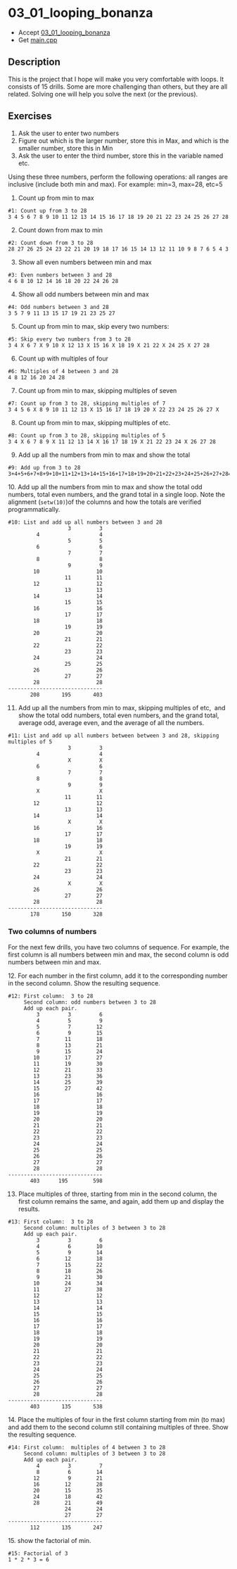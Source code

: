 # 03_01_looping_bonanza

- Accept [03_01_looping_bonanza](https://classroom.github.com/a/ep9RQVXl)
- Get [main.cpp](main.cpp)

## Description

This is the project that I hope will make you very comfortable with loops. It consists of 15 drills. Some are more challenging than others, but they are all related. Solving one will help you solve the next (or the previous).

## Exercises

1. Ask the user to enter two numbers
1. Figure out which is the larger number, store this in Max, and which is the smaller number, store this in Min
1. Ask the user to enter the third number, store this in the variable named etc.

Using these three numbers, perform the following operations: all ranges are inclusive (include both min and max). For example: min=3, max=28, etc=5

1. Count up from min to max
```
#1: Count up from 3 to 28
3 4 5 6 7 8 9 10 11 12 13 14 15 16 17 18 19 20 21 22 23 24 25 26 27 28
```

2. Count down from max to min
```
#2: Count down from 3 to 28
28 27 26 25 24 23 22 21 20 19 18 17 16 15 14 13 12 11 10 9 8 7 6 5 4 3 
```

3. Show all even numbers between min and max
```
#3: Even numbers between 3 and 28
4 6 8 10 12 14 16 18 20 22 24 26 28 
```

4. Show all odd numbers between min and max
```
#4: Odd numbers between 3 and 28
3 5 7 9 11 13 15 17 19 21 23 25 27 
```

5. Count up from min to max, skip every two numbers: 
```
#5: Skip every two numbers from 3 to 28 
3 4 X 6 7 X 9 10 X 12 13 X 15 16 X 18 19 X 21 22 X 24 25 X 27 28 
```

6. Count up with multiples of four
```
#6: Multiples of 4 between 3 and 28
4 8 12 16 20 24 28 
```

7. Count up from min to max, skipping multiples of seven
```
#7: Count up from 3 to 28, skipping multiples of 7
3 4 5 6 X 8 9 10 11 12 13 X 15 16 17 18 19 20 X 22 23 24 25 26 27 X 
```

8. Count up from min to max, skipping multiples of etc.
```
#8: Count up from 3 to 28, skipping multiples of 5
3 4 X 6 7 8 9 X 11 12 13 14 X 16 17 18 19 X 21 22 23 24 X 26 27 28
```

9. Add up all the numbers from min to max and show the total
```
#9: Add up from 3 to 28
3+4+5+6+7+8+9+10+11+12+13+14+15+16+17+18+19+20+21+22+23+24+25+26+27+28=403
```

10. Add up all the numbers from min to max and show the total odd numbers, total even numbers, and the grand total in a single loop. Note the alignment (`setw(10)`)of the columns and how the totals are verified programmatically.
```
#10: List and add up all numbers between 3 and 28
                   3         3
         4                   4
                   5         5
         6                   6
                   7         7
         8                   8
                   9         9
        10                  10
                  11        11
        12                  12
                  13        13
        14                  14
                  15        15
        16                  16
                  17        17
        18                  18
                  19        19
        20                  20
                  21        21
        22                  22
                  23        23
        24                  24
                  25        25
        26                  26
                  27        27
        28                  28
------------------------------
       208       195       403
```

11. Add up all the numbers from min to max, skipping multiples of etc,  and show the total odd numbers, total even numbers, and the grand total, average odd, average even, and the average of all the numbers.
```
#11: List and add up all numbers between between 3 and 28, skipping multiples of 5
                   3         3
         4                   4
                   X         X
         6                   6
                   7         7
         8                   8
                   9         9
         X                   X
                  11        11
        12                  12
                  13        13
        14                  14
                   X         X
        16                  16
                  17        17
        18                  18
                  19        19
         X                   X
                  21        21
        22                  22
                  23        23
        24                  24
                   X         X
        26                  26
                  27        27
        28                  28
------------------------------
       178       150       328
```

### Two columns of numbers

For the next few drills, you have two columns of sequence. For example, the first column is all numbers between min and max, the second column is odd numbers between min and max.


12. For each number in the first column, add it to the corresponding number in the second column. Show the resulting sequence.

```
#12: First column:  3 to 28
     Second column: odd numbers between 3 to 28
     Add up each pair.
         3         3         6
         4         5         9
         5         7        12
         6         9        15
         7        11        18
         8        13        21
         9        15        24
        10        17        27
        11        19        30
        12        21        33
        13        23        36
        14        25        39
        15        27        42
        16                  16
        17                  17
        18                  18
        19                  19
        20                  20
        21                  21
        22                  22
        23                  23
        24                  24
        25                  25
        26                  26
        27                  27
        28                  28
------------------------------
       403      195        598  
```

13. Place multiples of three, starting from min in the second column, the first column remains the same, and again, add them up and display the results.

```
#13: First column:  3 to 28
     Second column: multiples of 3 between 3 to 28
     Add up each pair.
         3         3         6
         4         6        10
         5         9        14
         6        12        18
         7        15        22
         8        18        26
         9        21        30
        10        24        34
        11        27        38
        12                  12
        13                  13
        14                  14
        15                  15
        16                  16
        17                  17
        18                  18
        19                  19
        20                  20
        21                  21
        22                  22
        23                  23
        24                  24
        25                  25
        26                  26
        27                  27
        28                  28
------------------------------ 
       403       135       538 
```


14. Place the multiples of four in the first column starting from min (to max) and add them to the second column still containing multiples of three. Show the resulting sequence.

```
#14: First column:  multiples of 4 between 3 to 28
     Second column: multiples of 3 between 3 to 28
     Add up each pair.
         4         3         7
         8         6        14
        12         9        21
        16        12        28
        20        15        35
        24        18        42
        28        21        49
                  24        24
                  27        27
------------------------------
       112       135       247
```


15. show the factorial of min. 

```
#15: Factorial of 3
1 * 2 * 3 = 6
```

